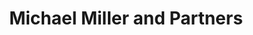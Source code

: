 ---
title: "Michael Miller and Partners"
url: /horndean/michael-miller-and-partners/
shop: Bestattungen
---